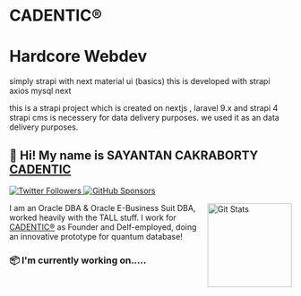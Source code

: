 # CADENTIC®

# Hardcore Webdev
simply strapi with next material ui (basics) 
this is developed with strapi axios mysql next 


this is a strapi project which is created on nextjs , laravel 9.x and strapi 4
strapi cms is necessery for data delivery purposes. 
we used it as an data delivery purposes. 

## 🦒 Hi! My name is SAYANTAN CAKRABORTY [CADENTIC](https://twitter.com/neutralist2022)

<p>
  <a href="https://twitter.com/neutralist2022">
    <img alt="Twitter Followers" src="https://img.shields.io/twitter/follow/neutralist2022?style=for-the-badge&logo=twitter&color=00ACEE">
  </a>

  <a href="https://github.com/sponsors/cadentic">
    <img alt="GitHub Sponsors" src="https://img.shields.io/static/v1?label=Sponsor&message=%E2%9D%A4&style=for-the-badge&logo=github&color=FF69B4">
  </a>
</p>

<a href="https://github.com/cadentic"><img alt="Git Stats" src="https://github-readme-stats.vercel.app/api?username=cadentic&show_icons=true" align="right" height="150" /></a>

I am an Oracle DBA & Oracle E-Business Suit DBA, worked heavily with the TALL stuff. I work for [CADENTIC®](https://cadentic.net) as Founder and Delf-employed, doing  an innovative prototype for quantum database!

### 📦 I'm currently working on..... 
